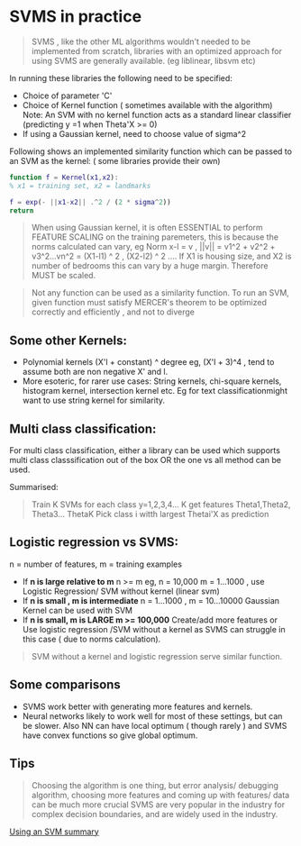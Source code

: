 # SVMS in practice

> SVMS , like the other ML algorithms wouldn't needed to be implemented from scratch, libraries with an optimized approach for using SVMS are generally available. (eg liblinear, libsvm etc)

In running these libraries the following need to be specified:
* Choice of parameter 'C'
* Choice of Kernel function ( sometimes available with the algorithm) Note: An SVM with no kernel function acts as a standard linear classifier (predicting y =1 when Theta'X >= 0)
* If using a Gaussian kernel, need to choose value of sigma^2

Following shows an implemented similarity function which can be passed to an SVM as the kernel: ( some libraries provide their own)

```matlab
function f = Kernel(x1,x2):
% x1 = training set, x2 = landmarks

f = exp(- ||x1-x2|| .^2 / (2 * sigma^2))
return

```

> When using Gaussian kernel, it is often ESSENTIAL to perform FEATURE SCALING on the training paremeters, this is because the norms calculated can vary, eg Norm x-l = v , ||v|| = v1^2 + v2^2 + v3^2...vn^2 = (X1-l1) ^ 2 , (X2-l2) ^ 2 .... If X1 is housing size, and X2 is number of bedrooms this can vary by a huge margin. Therefore MUST be scaled.

> Not any function can be used as a similarity function. To run an SVM, given function must satisfy MERCER's theorem to be optimized correctly and efficiently , and not to diverge


## Some other Kernels:
* Polynomial kernels (X'l + constant) ^ degree eg, (X'l + 3)^4 , tend to assume both are non negative X' and l.
* More esoteric, for rarer use cases: String kernels, chi-square kernels, histogram kernel, intersection kernel etc. Eg for text classificationmight want to use string kernel for similarity.

## Multi class classification:

For multi class classification, either a library can be used which supports multi class classsification out of the box OR the one vs all method can be used.

Summarised:
> Train K SVMs for each class y=1,2,3,4... K get features Theta1,Theta2, Theta3... ThetaK Pick class i witth largest Thetai'X as prediction

## Logistic regression vs SVMS:

n = number of features, m = training examples

* If **n is large relative to m** n >= m eg, n = 10,000 m = 1...1000 , use Logistic Regression/ SVM without kernel (linear svm)
* If **n is small , m is intermediate** n = 1...1000 , m = 10...10000 Gaussian Kernel can be used with SVM
* If **n is small, m is LARGE m >= 100,000** Create/add more features or Use logistic regression /SVM without a kernel as SVMS can struggle in this case ( due to norms calculation).

> SVM without a kernel and logistic regression serve similar function.

## Some comparisons
* SVMS work better with generating more features and kernels.
* Neural networks likely to work well for most of these settings, but can be slower. Also NN can have local optimum ( though rarely ) and SVMS have convex functions so give global optimum.

## Tips

> Choosing the algorithm is one thing, but error analysis/ debugging algorithm, choosing more features and coming up with features/ data can be much more crucial
> SVMS are very popular in the industry for complex decision boundaries, and are widely used in the industry.

[Using an SVM summary](https://www.coursera.org/learn/machine-learning/lecture/sKQoJ/using-an-svm)

